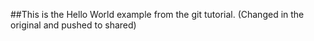 ##This is the Hello World example from the git tutorial.
(Changed in the original and pushed to shared)